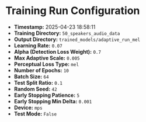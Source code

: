 # Training Run Configuration

- **Timestamp:** 2025-04-23 18:58:11
- **Training Directory:** `50_speakers_audio_data`
- **Output Directory:** `trained_models/adaptive_run_mel`
- **Learning Rate:** `0.07`
- **Alpha (Detection Loss Weight):** `0.7`
- **Max Adaptive Scale:** `0.005`
- **Perceptual Loss Type:** `mel`
- **Number of Epochs:** `10`
- **Batch Size:** `64`
- **Test Split Ratio:** `0.1`
- **Random Seed:** `42`
- **Early Stopping Patience:** `5`
- **Early Stopping Min Delta:** `0.001`
- **Device:** `mps`
- **Test Mode:** `False`
